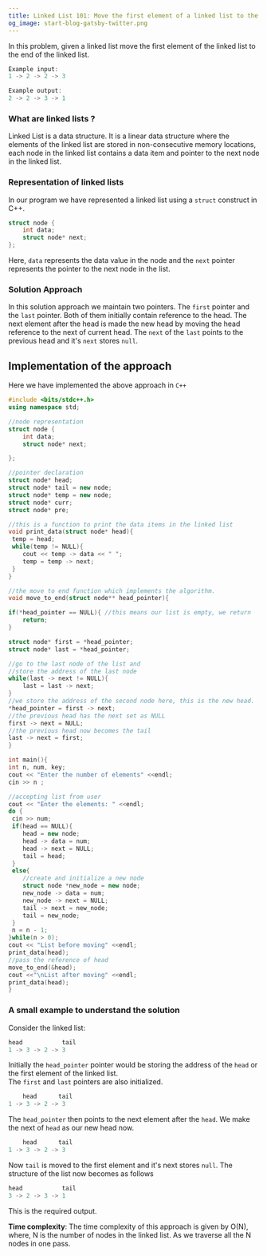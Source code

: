 ```yaml
---
title: Linked List 101: Move the first element of a linked list to the end
og_image: start-blog-gatsby-twitter.png
---
```

In this problem, given a linked list move the first element of the linked list to the end of the linked list.
```cpp
Example input:
1 -> 2 -> 2 -> 3

Example output:
2 -> 2 -> 3 -> 1
```

### What are linked lists ?
Linked List is a data structure. It is a linear data structure where the elements of the linked list are stored in non-consecutive
memory locations, each node in the linked list contains a data item and pointer to the next node in the linked list.

### Representation of linked lists
In our program we have represented a linked list using a `struct` construct in C++.
```cpp
struct node {
    int data;
    struct node* next;
};
```
Here, `data` represents the data value in the node and the `next` pointer represents the pointer to the next node in the list.

### Solution Approach
In this solution approach we maintain two pointers. The `first` pointer and the `last` pointer. Both of them initially contain reference to the head. The next element after the head is made the new head by moving the head reference to the next of current head. The `next` of the `last` points to the previous head and it's `next` stores 
`null`.

## Implementation of the approach
Here we have implemented the above approach in `C++`

```cpp
#include <bits/stdc++.h>
using namespace std;

//node representation
struct node {
    int data;
    struct node* next;

};

//pointer declaration
struct node* head;
struct node* tail = new node;
struct node* temp = new node;
struct node* curr;
struct node* pre;

//this is a function to print the data items in the linked list
void print_data(struct node* head){
 temp = head;
 while(temp != NULL){
    cout << temp -> data << " ";
    temp = temp -> next;
 }
}

//the move to end function which implements the algorithm.
void move_to_end(struct node** head_pointer){

if(*head_pointer == NULL){ //this means our list is empty, we return
    return;
}

struct node* first = *head_pointer;
struct node* last = *head_pointer;

//go to the last node of the list and
//store the address of the last node
while(last -> next != NULL){
    last = last -> next;
}
//we store the address of the second node here, this is the new head.
*head_pointer = first -> next;
//the previous head has the next set as NULL
first -> next = NULL;
//the previous head now becomes the tail
last -> next = first;
}

int main(){
int n, num, key;
cout << "Enter the number of elements" <<endl;
cin >> n ;

//accepting list from user
cout << "Enter the elements: " <<endl;
do {
 cin >> num;
 if(head == NULL){
    head = new node;
    head -> data = num;
    head -> next = NULL;
    tail = head;
 }
 else{
    //create and initialize a new node
    struct node *new_node = new node;
    new_node -> data = num;
    new_node -> next = NULL;
    tail -> next = new_node;
    tail = new_node;
 }
 n = n - 1;
}while(n > 0);
cout << "List before moving" <<endl;
print_data(head);
//pass the reference of head
move_to_end(&head);
cout <<"\nList after moving" <<endl;
print_data(head);
}

```

### A small example to understand the solution

Consider the linked list:
```cpp
head           tail
1 -> 3 -> 2 -> 3
```
Initially the `head_pointer` pointer would be storing the address of the `head` or the first element of the linked list. <br/>
The `first` and `last` pointers are also initialized.

```cpp
    head      tail
1 -> 3 -> 2 -> 3
```
The `head_pointer` then points to the next element after the `head`. We make the next of `head` as our new head now.

```cpp
    head      tail
1 -> 3 -> 2 -> 3
```
Now `tail` is moved to the first element and it's next stores `null`. The structure of the list now becomes as follows

```cpp
head           tail
3 -> 2 -> 3 -> 1
```
This is the required output.
<br/>

__Time complexity__: The time complexity of this approach is given by O(N), where, N is the number of nodes in the linked list. As we traverse all the N nodes in one pass.
